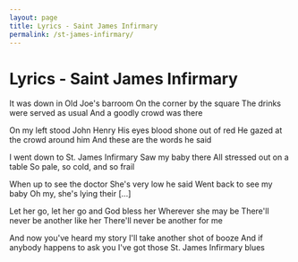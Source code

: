 ```yaml
---
layout: page
title: Lyrics - Saint James Infirmary
permalink: /st-james-infirmary/
---
```


# Lyrics - Saint James Infirmary

It was down in Old Joe's barroom
On the corner by the square
The drinks were served as usual
And a goodly crowd was there

On my left stood John Henry
His eyes blood shone out of red
He gazed at the crowd around him
And these are the words he said

I went down to St. James Infirmary
Saw my baby there
All stressed out on a table
So pale, so cold, and so frail

When up to see the doctor
She's very low he said
Went back to see my baby
Oh my, she's lying their [...]

Let her go, let her go and God bless her
Wherever she may be
There'll never be another like her
There'll never be another for me

And now you've heard my story
I'll take another shot of booze
And if anybody happens to ask you
I've got those St. James Infirmary blues
